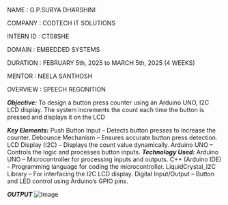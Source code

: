 NAME :  G.P.SURYA DHARSHINI

COMPANY : CODTECH IT SOLUTIONS

INTERN ID : CT08SHE

DOMAIN : EMBEDDED SYSTEMS

DURATION : FEBRUARY 5th, 2025 to MARCH 5th, 2025 (4 WEEKS)

MENTOR : NEELA SANTHOSH

OVERVIEW : SPEECH REGONITION

***Objective:***
To design a button press counter using an Arduino UNO, I2C LCD display. The system increments the count each time the button is pressed and displays it on the LCD

***Key Elements:***
Push Button Input – Detects button presses to increase the counter.
Debounce Mechanism – Ensures accurate button press detection.
LCD Display (I2C) – Displays the count value dynamically.
Arduino UNO – Controls the logic and processes button inputs.
***Technology Used:***
Arduino UNO – Microcontroller for processing inputs and outputs.
C++ (Arduino IDE) – Programming language for coding the microcontroller.
LiquidCrystal_I2C Library – For interfacing the I2C LCD display.
Digital Input/Output – Button and LED control using Arduino’s GPIO pins.

***OUTPUT***
![Image](https://github.com/user-attachments/assets/b803967d-4e42-48e8-94d3-20d15c5a4ad1)
